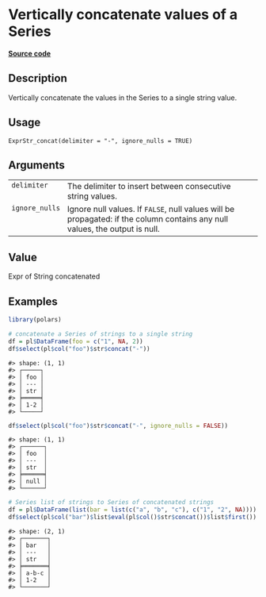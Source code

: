 

# Vertically concatenate values of a Series

[**Source code**](https://github.com/pola-rs/r-polars/tree/f1aede4d7d7f090c98651365a4120a8232503a4d/R/expr__string.R#L236)

## Description

Vertically concatenate the values in the Series to a single string
value.

## Usage

<pre><code class='language-R'>ExprStr_concat(delimiter = "-", ignore_nulls = TRUE)
</code></pre>

## Arguments

<table>
<tr>
<td style="white-space: nowrap; font-family: monospace; vertical-align: top">
<code id="ExprStr_concat_:_delimiter">delimiter</code>
</td>
<td>
The delimiter to insert between consecutive string values.
</td>
</tr>
<tr>
<td style="white-space: nowrap; font-family: monospace; vertical-align: top">
<code id="ExprStr_concat_:_ignore_nulls">ignore_nulls</code>
</td>
<td>
Ignore null values. If <code>FALSE</code>, null values will be
propagated: if the column contains any null values, the output is null.
</td>
</tr>
</table>

## Value

Expr of String concatenated

## Examples

``` r
library(polars)

# concatenate a Series of strings to a single string
df = pl$DataFrame(foo = c("1", NA, 2))
df$select(pl$col("foo")$str$concat("-"))
```

    #> shape: (1, 1)
    #> ┌─────┐
    #> │ foo │
    #> │ --- │
    #> │ str │
    #> ╞═════╡
    #> │ 1-2 │
    #> └─────┘

``` r
df$select(pl$col("foo")$str$concat("-", ignore_nulls = FALSE))
```

    #> shape: (1, 1)
    #> ┌──────┐
    #> │ foo  │
    #> │ ---  │
    #> │ str  │
    #> ╞══════╡
    #> │ null │
    #> └──────┘

``` r
# Series list of strings to Series of concatenated strings
df = pl$DataFrame(list(bar = list(c("a", "b", "c"), c("1", "2", NA))))
df$select(pl$col("bar")$list$eval(pl$col()$str$concat())$list$first())
```

    #> shape: (2, 1)
    #> ┌───────┐
    #> │ bar   │
    #> │ ---   │
    #> │ str   │
    #> ╞═══════╡
    #> │ a-b-c │
    #> │ 1-2   │
    #> └───────┘
